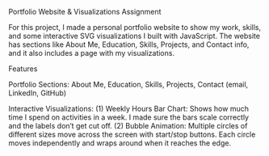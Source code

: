 Portfolio Website & Visualizations Assignment

For this project, I made a personal portfolio website to show my work, skills, and some interactive SVG visualizations I built with JavaScript. The website has sections like About Me, Education, Skills, Projects, and Contact info, and it also includes a page with my visualizations.

Features

Portfolio Sections: About Me, Education, Skills, Projects, Contact (email, LinkedIn, GitHub)

Interactive Visualizations:
(1) Weekly Hours Bar Chart: Shows how much time I spend on activities in a week. I made sure the bars scale correctly and the labels don’t get cut off.
(2) Bubble Animation: Multiple circles of different sizes move across the screen with start/stop buttons. Each circle moves independently and wraps around when it reaches the edge.
